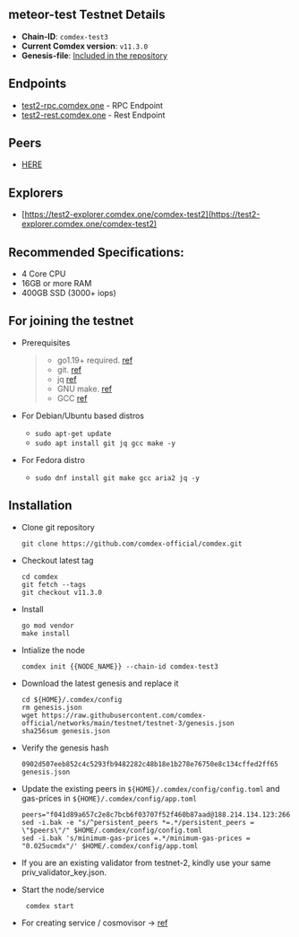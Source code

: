 ## meteor-test Testnet Details

- **Chain-ID**: `comdex-test3`
- **Current Comdex version**: `v11.3.0`
- **Genesis-file**: [Included in the repository](genesis.json)

## Endpoints

- [test2-rpc.comdex.one](https://test2-rpc.comdex.one:443) - RPC Endpoint
- [test2-rest.comdex.one](https://test2-rest.comdex.one:443) - Rest Endpoint

## Peers

- [HERE](peers.txt)

## Explorers

- [https://test2-explorer.comdex.one/comdex-test2](https://test2-explorer.comdex.one/comdex-test2)

## Recommended Specifications:
   * 4 Core CPU
   * 16GB or more RAM
   * 400GB SSD (3000+ iops)

## For joining the testnet

* Prerequisites
  > - go1.19+ required. [ref](https://golang.org/doc/install)
  > - git. [ref](https://github.com/git/git)
  > - jq [ref](https://github.com/stedolan/jq)
  > - GNU make. [ref](https://www.gnu.org/software/make/manual/html_node/index.html)
  > - GCC [ref](https://gcc.gnu.org/releases.html)
  
* For Debian/Ubuntu based distros
  - `sudo apt-get update`
  - `sudo apt install git jq gcc make -y`

* For Fedora distro
  - `sudo dnf install git make gcc aria2 jq -y`


## Installation

* Clone git repository

  ```shell
  git clone https://github.com/comdex-official/comdex.git
  ```
  
* Checkout latest tag

  ```shell
  cd comdex
  git fetch --tags
  git checkout v11.3.0
  ```
  
* Install

  ```shell
  go mod vendor
  make install
  ```
  
* Intialize the node

  ```shell
  comdex init {{NODE_NAME}} --chain-id comdex-test3
  ```
  
* Download the latest genesis and replace it

  ```shell
  cd ${HOME}/.comdex/config
  rm genesis.json
  wget https://raw.githubusercontent.com/comdex-official/networks/main/testnet/testnet-3/genesis.json
  sha256sum genesis.json
  ```
  
* Verify the genesis hash 

  ```shell
  0902d507eeb852c4c5293fb9482282c48b18e1b278e76750e8c134cffed2ff65  genesis.json
  ```

* Update the existing peers in `${HOME}/.comdex/config/config.toml` and gas-prices in `${HOME}/.comdex/config/app.toml`

  ```shell
  peers="f041d89a657c2e8c7bcb6f03707f52f460b87aad@188.214.134.123:26656"
  sed -i.bak -e "s/^persistent_peers *=.*/persistent_peers = \"$peers\"/" $HOME/.comdex/config/config.toml
  sed -i.bak 's/minimum-gas-prices =.*/minimum-gas-prices = "0.025ucmdx"/' $HOME/.comdex/config/app.toml
  ```
  
* If you are an existing validator from testnet-2, kindly use your same priv_validator_key.json.

<!-- * Statesync 

    ```
    curl -s https://test2-rpc.comdex.one/status | jq '.result .sync_info | {trust_height: .latest_block_height, trust_hash: .latest_block_hash} | values'
    ```

  - Example output:
  
    ```
    {
      "trust_height": "820000",
      "trust_hash": "01f7e85f9b7df173ddae4edfd8a2c211452914fc1f98e649eb586617bbb3e284"
    }
    ```

  - Set trust_height and trust_hash values from RPC/status output in `$(HOME)/.comdex/config.toml`
  
    ```
    [statesync]
    enable = true
    rpc_servers = "https://test2-rpc.comdex.one:443,https://test2-rpc.comdex.one:443"
    trust_height = 820000
    trust_hash = "01f7e85f9b7df173ddae4edfd8a2c211452914fc1f98e649eb586617bbb3e284"
    trust_period = "168h"  # 2/3 of unbonding time
    ```
    ##### Latest statesync details are available at https://test2-explorer.comdex.one/comdex-test2/statesync
     -->
* Start the node/service

  ```shell
   comdex start
  ```
  
* For creating service / cosmovisor -> [ref](https://github.com/comdex-official/networks/blob/main/testnet/cosmovisor-setup.md)
  




